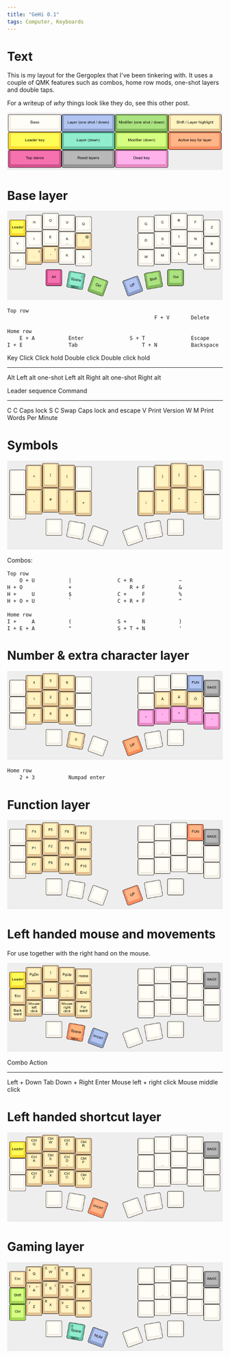 ```yaml
---
title: "GeHi 0.1"
tags: Computer, Keyboards
---
```


# Text

This is my layout for the Gergoplex that I've been tinkering with. It uses a couple of QMK features such as combos, home row mods, one-shot layers and double taps.

For a writeup of *why* things look like they do, see this other post.

![Legend. Does not apply to combos.](/images/beakl-hietala/legend.png)

# Base layer

![Base layer](/images/beakl-hietala/base.png)

```
Top row
                                                F + V       Delete

Home row
    E + A           Enter               S + T               Escape
I + E               Tab                     T + N           Backspace
```

Key     Click               Click hold      Double click            Double click hold
------  -----               ----------      ------------            -----------------
Alt     Left alt one-shot   Left alt        Right alt one-shot      Right alt

Leader sequence     Command
-------             -----------------
C C                 Caps lock
S C                 Swap Caps lock and escape
V                   Print Version
W M                 Print Words Per Minute

# Symbols

![Vertical symbol combos](/images/beakl-hietala/sym-combo.png)

Combos:

```
Top row
    O + U           |               C + R               ~
H + O               +                   R + F           &
H +     U           $               C +     F           %
H + O + U           `               C + R + F           ^

Home row
I +     A           (               S +     N           )
I + E + A           "               S + T + N           '
```

# Number & extra character layer

![UP layer](/images/beakl-hietala/num.png)

```
Home row
    2 + 3           Numpad enter
```



# Function layer

![Function layer](/images/beakl-hietala/fun.png)


# Left handed mouse and movements

For use together with the right hand on the mouse.

![Mouse and movements](/images/beakl-hietala/mov.png)

Combo                                       Action
-------                                     ---------------------
Left + Down                                 Tab
Down + Right                                Enter
Mouse left + right click                    Mouse middle click

# Left handed shortcut layer

![Shortcut layer](/images/beakl-hietala/short.png)

# Gaming layer

![QWERTY based gaming layer](/images/beakl-hietala/gaming.png)
